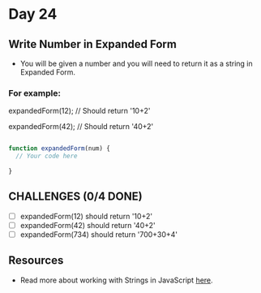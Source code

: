 # Day 24

## Write Number in Expanded Form

- You will be given a number and you will need to return it as a string in Expanded Form.

### For example:

expandedForm(12); // Should return '10+2'

expandedForm(42); // Should return '40+2'


```javascript

function expandedForm(num) {
  // Your code here
  
}

```

## CHALLENGES (0/4 DONE)

- [ ] expandedForm(12) should return '10+2'
- [ ] expandedForm(42) should return '40+2'
- [ ] expandedForm(734) should return '700+30+4'

## Resources

- Read more about working with Strings in JavaScript [here](https://developer.mozilla.org/en-US/docs/Web/JavaScript/Reference/Global_Objects/String).